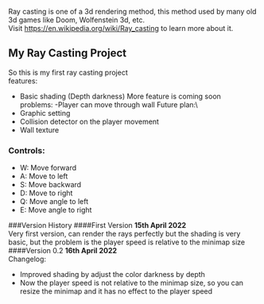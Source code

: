 Ray casting is one of a 3d rendering method, this method used by many old 3d games like Doom, Wolfenstein 3d, etc.\
Visit https://en.wikipedia.org/wiki/Ray_casting to learn more about it.

## My Ray Casting Project
So this is my first ray casting project\
features:
- Basic shading (Depth darkness)
More feature is coming soon\
problems:
-Player can move through wall
Future plan:\
- Graphic setting
- Collision detector on the player movement
- Wall texture

### Controls:
- W: Move forward
- A: Move to left
- S: Move backward
- D: Move to right
- Q: Move angle to left
- E: Move angle to right

###Version History
####First Version
**15th April 2022**\
Very first version, can render the rays perfectly but the shading is very basic, but the problem is the player speed is relative to the minimap size
####Version 0.2
**16th April 2022**\
Changelog:
- Improved shading by adjust the color darkness by depth
- Now the player speed is not relative to the minimap size, so you can resize the minimap and it has no effect to the player speed
